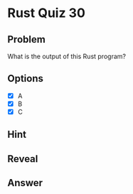 # Rust Quiz 30

## Problem
What is the output of this Rust program?

## Options
- [x] A
- [x] B
- [x] C

## Hint

## Reveal

## Answer
